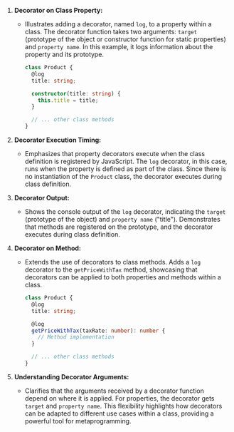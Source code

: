 1. **Decorator on Class Property:**

   - Illustrates adding a decorator, named `log`, to a property within a class. The decorator function takes two arguments: `target` (prototype of the object or constructor function for static properties) and `property name`. In this example, it logs information about the property and its prototype.

     ```typescript
     class Product {
       @log
       title: string;

       constructor(title: string) {
         this.title = title;
       }

       // ... other class methods
     }
     ```

2. **Decorator Execution Timing:**

   - Emphasizes that property decorators execute when the class definition is registered by JavaScript. The `log` decorator, in this case, runs when the property is defined as part of the class. Since there is no instantiation of the `Product` class, the decorator executes during class definition.

3. **Decorator Output:**

   - Shows the console output of the `log` decorator, indicating the `target` (prototype of the object) and `property name` ("title"). Demonstrates that methods are registered on the prototype, and the decorator executes during class definition.

4. **Decorator on Method:**

   - Extends the use of decorators to class methods. Adds a `log` decorator to the `getPriceWithTax` method, showcasing that decorators can be applied to both properties and methods within a class.

     ```typescript
     class Product {
       @log
       title: string;

       @log
       getPriceWithTax(taxRate: number): number {
         // Method implementation
       }

       // ... other class methods
     }
     ```

5. **Understanding Decorator Arguments:**
   - Clarifies that the arguments received by a decorator function depend on where it is applied. For properties, the decorator gets `target` and `property name`. This flexibility highlights how decorators can be adapted to different use cases within a class, providing a powerful tool for metaprogramming.
